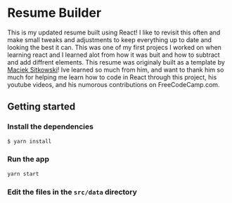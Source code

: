 # Resume Builder

This is my updated resume built using React! I like to revisit this often and make small tweaks and adjustments to keep everything up to date and looking the best it can. This was one of my first projecs I worked on when learning react and I learned alot from how it was buit and how to subtract and add diffrent elements. This resume was originaly built as a template by <a href="https://github.com/sitek94">Maciek Sitkowski</a>! Ive learned so much from him, and want to thank him so much for helping me learn how to code in React through this project, his youtube videos, and his numorous contributions on FreeCodeCamp.com.

## Getting started

### Install the dependencies

```bash
$ yarn install
```

### Run the app

```bash
yarn start
```

### Edit the files in the `src/data` directory
